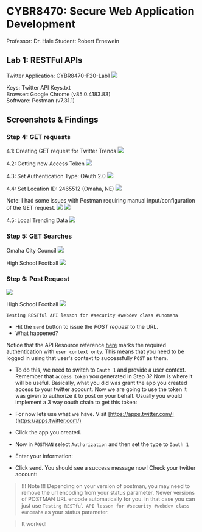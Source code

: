 # CYBR8470: Secure Web Application Development
Professor: Dr. Hale
Student:   Robert Ernewein

## Lab 1: RESTFul APIs
Twitter Application: CYBR8470-F20-Lab1
![](./images/Step3-1.png)

Keys:     Twitter API Keys.txt  
Browser:  Google Chrome (v85.0.4183.83)  
Software: Postman (v7.31.1)

## Screenshots & Findings

### Step 4: GET requests

4.1: Creating GET request for Twitter Trends
![](./images/Step4-1.png)

4.2: Getting new Access Token
![](./images/Step4-2.png)

4.3: Set Authentication Type: OAuth 2.0
![](./images/Step4-3.png)

4.4: Set Location ID: 2465512 (Omaha, NE)
![](./images/Step4-4.png)

Note: I had some issues with Postman requiring manual input/configuration of the GET request.
![](./images/Step4-4a.png)
![](./images/Step4-4b.png)

4.5: Local Trending Data 
![](./images/Step4-5.png)

### Step 5: GET Searches

Omaha City Council
![](./images/Step5-1.png)

High School Football
![](./images/Step5-2.png)


### Step 6: Post Request

![](./images/Step6-1.png)

High School Football
![](./images/Step6-2-Error.png)


```
Testing RESTful API lesson for #security #webdev class #unomaha
```

* Hit the ```send``` button to issue the _POST request_ to the URL.
* What happened?

Notice that the API Resource reference [here](https://dev.twitter.com/rest/reference/post/statuses/update) marks the required authentication with `user context only`. This means that you need to be logged in using that user's context to successfully `POST` as them.

* To do this, we need to switch to `Oauth 1` and provide a user context. Remember that `access token` you generated in Step 3? Now is where it will be useful. Basically, what you did was grant the app you created access to your twitter account. Now we are going to use the token it was given to authorize it to post on your behalf. Usually you would implement a 3 way oauth chain to get this token:

* For now lets use what we have. Visit [https://apps.twitter.com/](https://apps.twitter.com/)
* Click the app you created.
* Now in `POSTMAN` select `Authorization` and then set the type to `Oauth 1`
* Enter your information:

* Click send. You should see a success message now! Check your twitter account:
> !!! Note !!! Depending on your version of postman, you may need to remove the url encoding from your status parameter. Newer versions of POSTMAN URL encode automatically for you. In that case you can just use `Testing RESTful API lesson for #security #webdev class #unomaha` as your status parameter.

> It worked!
